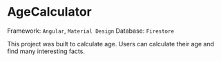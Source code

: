 # AgeCalculator


Framework: `Angular`, `Material Design` Database: `Firestore` 

This project was built to calculate age. Users can calculate their age and find many interesting facts.
